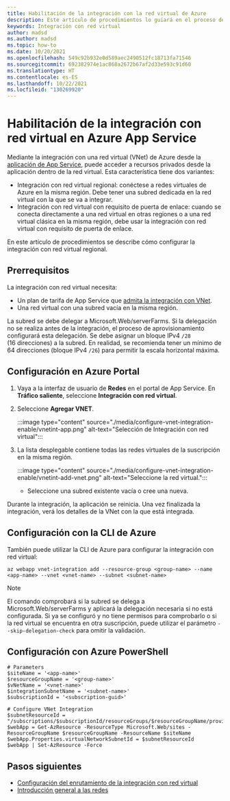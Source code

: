 ```yaml
---
title: Habilitación de la integración con la red virtual de Azure
description: Este artículo de procedimientos lo guiará en el proceso de habilitación de la integración con la red virtual en una aplicación web de App Service.
keywords: Integración con red virtual
author: madsd
ms.author: madsd
ms.topic: how-to
ms.date: 10/20/2021
ms.openlocfilehash: 549c92b932e0d589aec2490512fc18713fa71546
ms.sourcegitcommit: 692382974e1ac868a2672b67af2d33e593c91d60
ms.translationtype: HT
ms.contentlocale: es-ES
ms.lasthandoff: 10/22/2021
ms.locfileid: "130269920"
---
```

# <a name="enable-virtual-network-integration-in-azure-app-service"></a>Habilitación de la integración con red virtual en Azure App Service

Mediante la integración con una red virtual (VNet) de Azure desde la [aplicación de App Service](./overview.md), puede acceder a recursos privados desde la aplicación dentro de la red virtual. Esta característica tiene dos variantes:

* Integración con red virtual regional: conéctese a redes virtuales de Azure en la misma región. Debe tener una subred dedicada en la red virtual con la que se va a integrar.
* Integración con red virtual con requisito de puerta de enlace: cuando se conecta directamente a una red virtual en otras regiones o a una red virtual clásica en la misma región, debe usar la integración con red virtual con requisito de puerta de enlace.

En este artículo de procedimientos se describe cómo configurar la integración con red virtual regional.

## <a name="prerequisites"></a>Prerrequisitos

La integración con red virtual necesita:
- Un plan de tarifa de App Service que [admita la integración con VNet](./overview-vnet-integration.md).
- Una red virtual con una subred vacía en la misma región.

La subred se debe delegar a Microsoft.Web/serverFarms. Si la delegación no se realiza antes de la integración, el proceso de aprovisionamiento configurará esta delegación. Se debe asignar un bloque IPv4 `/28` (16 direcciones) a la subred. En realidad, se recomienda tener un mínimo de 64 direcciones (bloque IPv4 `/26`) para permitir la escala horizontal máxima.

## <a name="configure-in-the-azure-portal"></a>Configuración en Azure Portal

1. Vaya a la interfaz de usuario de **Redes** en el portal de App Service. En **Tráfico saliente**, seleccione **Integración con red virtual**.

1. Seleccione **Agregar VNET**.

    :::image type="content" source="./media/configure-vnet-integration-enable/vnetint-app.png" alt-text="Selección de Integración con red virtual":::

1. La lista desplegable contiene todas las redes virtuales de la suscripción en la misma región.

    :::image type="content" source="./media/configure-vnet-integration-enable/vnetint-add-vnet.png" alt-text="Seleccione la red virtual.":::

    * Seleccione una subred existente vacía o cree una nueva.

Durante la integración, la aplicación se reinicia. Una vez finalizada la integración, verá los detalles de la VNet con la que está integrada.

## <a name="configure-with-azure-cli"></a>Configuración con la CLI de Azure

También puede utilizar la CLI de Azure para configurar la integración con red virtual:

```azurecli-interactive
az webapp vnet-integration add --resource-group <group-name> --name <app-name> --vnet <vnet-name> --subnet <subnet-name>
```

> [!NOTE]
> El comando comprobará si la subred se delega a Microsoft.Web/serverFarms y aplicará la delegación necesaria si no está configurada. Si ya se configuró y no tiene permisos para comprobarlo o si la red virtual se encuentra en otra suscripción, puede utilizar el parámetro `--skip-delegation-check` para omitir la validación.

## <a name="configure-with-azure-powershell"></a>Configuración con Azure PowerShell

```azurepowershell
# Parameters
$siteName = '<app-name>'
$resourceGroupName = '<group-name>'
$vNetName = '<vnet-name>'
$integrationSubnetName = '<subnet-name>'
$subscriptionId = '<subscription-guid>'

# Configure VNet Integration
$subnetResourceId = "/subscriptions/$subscriptionId/resourceGroups/$resourceGroupName/providers/Microsoft.Network/virtualNetworks/$vNetName/subnets/$integrationSubnetName"
$webApp = Get-AzResource -ResourceType Microsoft.Web/sites -ResourceGroupName $resourceGroupName -ResourceName $siteName
$webApp.Properties.virtualNetworkSubnetId = $subnetResourceId
$webApp | Set-AzResource -Force
```

## <a name="next-steps"></a>Pasos siguientes

- [Configuración del enrutamiento de la integración con red virtual](./configure-vnet-integration-routing.md)
- [Introducción general a las redes](./networking-features.md)